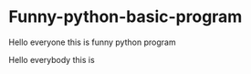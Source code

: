 # Funny-python-basic-program
Hello everyone this is funny python program 

Hello everybody this is 
